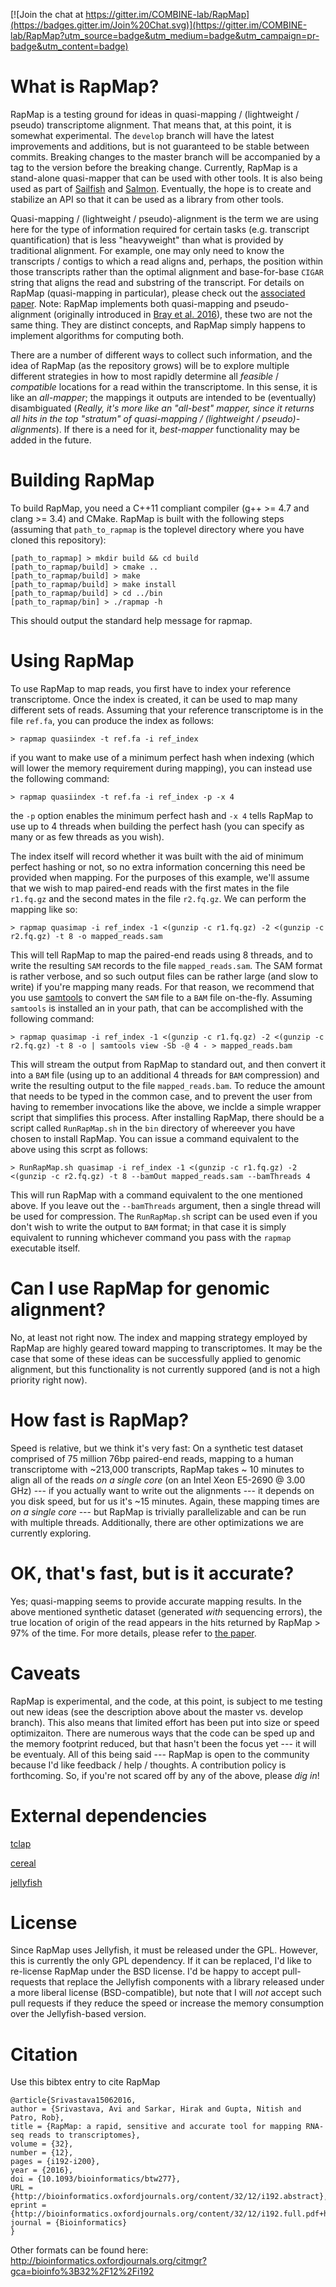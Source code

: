 [![Join the chat at https://gitter.im/COMBINE-lab/RapMap](https://badges.gitter.im/Join%20Chat.svg)](https://gitter.im/COMBINE-lab/RapMap?utm_source=badge&utm_medium=badge&utm_campaign=pr-badge&utm_content=badge)

# What is RapMap?

RapMap is a testing ground for ideas in quasi-mapping / (lightweight / pseudo) transcriptome alignment.  That means that, at this point, it is somewhat experimental.  The `develop` branch will have the latest improvements and additions, but is not guaranteed to be stable between commits.  Breaking changes to the master branch will be accompanied by a tag to the version before the breaking change.  Currently, RapMap is a stand-alone quasi-mapper that can be used with other tools.  It is also being used as part of [Sailfish](https://github.com/kingsfordgroup/sailfish) and [Salmon](https://github.com/COMBINE-lab/salmon).  Eventually, the hope is to create and stabilize an API so that it can be used as a library from other tools.

Quasi-mapping / (lightweight / pseudo)-alignment is the term we are using here for the type of information required for certain tasks (e.g. 
transcript quantification) that is less "heavyweight" than what is provided by traditional alignment. For example, one may
only need to know the transcripts / contigs to which a read aligns and, perhaps, the position within those transcripts rather
than the optimal alignment and base-for-base `CIGAR` string that aligns the read and substring of the transcript.  For details on RapMap (quasi-mapping in particular), please check out the [associated paper](http://bioinformatics.oxfordjournals.org/content/32/12/i192.full.pdf). Note: RapMap implements both quasi-mapping and pseudo-alignment (originally introduced in [Bray et al. 2016](http://www.nature.com/nbt/journal/v34/n5/full/nbt.3519.html)), these two are not the same thing. They are distinct concepts, and RapMap simply happens to implement algorithms for computing both.

There are a number of different ways to collect such information, and the idea of RapMap (as the repository grows) will be to explore multiple different strategies in how to most rapidly determine all *feasible* / *compatible* locations for a read within the transcriptome.  In this sense, it is like an *all-mapper*; the mappings it outputs are intended to be (eventually) disambiguated (*Really, it's more like an "all-best" mapper, since it returns all hits in the top "stratum" of quasi-mapping / (lightweight / pseudo)-alignments*).  If there is a need for it, *best-mapper* functionality may be added in the future.

# Building RapMap

To build RapMap, you need a C++11 compliant compiler (g++ >= 4.7 and clang >= 3.4) and CMake.  RapMap is built with the following steps (assuming that `path_to_rapmap` is the toplevel directory where you have cloned this repository):

```
[path_to_rapmap] > mkdir build && cd build
[path_to_rapmap/build] > cmake ..
[path_to_rapmap/build] > make
[path_to_rapmap/build] > make install
[path_to_rapmap/build] > cd ../bin
[path_to_rapmap/bin] > ./rapmap -h
```
This should output the standard help message for rapmap.

# Using RapMap

To use RapMap to map reads, you first have to index your reference transcriptome.  Once the index is created, it can be used to map many different sets of reads.  Assuming that your reference transcriptome is in the file `ref.fa`, you can produce the index as follows:

```
> rapmap quasiindex -t ref.fa -i ref_index
```

if you want to make use of a minimum perfect hash when indexing (which will lower the memory requirement during mapping), you can instead use the following command:

```
> rapmap quasiindex -t ref.fa -i ref_index -p -x 4
```

the `-p` option enables the minimum perfect hash and `-x 4` tells RapMap to use up to 4 threads when building the perfect hash (you can specify as many or as few threads as you wish).

The index itself will record whether it was built with the aid of minimum perfect hashing or not, so no extra information concerning this need be provided when mapping.  For the purposes of this example, we'll assume that we wish to map paired-end reads with the first mates in the file `r1.fq.gz` and the second mates in the file `r2.fq.gz`.  We can perform the mapping like so:

```
> rapmap quasimap -i ref_index -1 <(gunzip -c r1.fq.gz) -2 <(gunzip -c r2.fq.gz) -t 8 -o mapped_reads.sam
```

This will tell RapMap to map the paired-end reads using 8 threads, and to write the resulting `SAM` records to the file `mapped_reads.sam`.  The SAM format is rather verbose, and so such output files can be rather large (and slow to write) if you're mapping many reads.  For that reason, we recommend that you use [samtools](http://www.htslib.org/) to convert the `SAM` file to a `BAM` file on-the-fly.  Assuming `samtools` is installed an in your path, that can be accomplished with the following command:

```
> rapmap quasimap -i ref_index -1 <(gunzip -c r1.fq.gz) -2 <(gunzip -c r2.fq.gz) -t 8 -o | samtools view -Sb -@ 4 - > mapped_reads.bam
```

This will stream the output from RapMap to standard out, and then convert it into a `BAM` file (using up to an additional 4 threads for `BAM` compression) and write the resulting output to the file `mapped_reads.bam`.  To reduce the amount that needs to be typed in the common case, and to prevent the user from having to remember invocations like the above, we inclde a simple wrapper script that simplifies this process.  After installing RapMap, there should be a script called `RunRapMap.sh` in the `bin` directory of whereever you have chosen to install RapMap.  You can issue a command equivalent to the above using this scrpt as follows:

```
> RunRapMap.sh quasimap -i ref_index -1 <(gunzip -c r1.fq.gz) -2 <(gunzip -c r2.fq.gz) -t 8 --bamOut mapped_reads.sam --bamThreads 4
```

This will run RapMap with a command equivalent to the one mentioned above.  If you leave out the `--bamThreads` argument, then a single thread will be used for compression.  The `RunRapMap.sh` script can be used even if you don't wish to write the output to `BAM` format; in that case it is simply equivalent to running whichever command you pass with the `rapmap` executable itself.

# Can I use RapMap for genomic alignment?

No, at least not right now.  The index and mapping strategy employed by RapMap are highly geared toward mapping to transcriptomes.  It may be the case that some of these ideas can be successfully applied to genomic alignment, but 
this functionality is not currently suppored (and is not a high priority right now).

# How fast is RapMap?

Speed is relative, but we think it's very fast: On a synthetic test dataset comprised of 75 million 76bp paired-end reads, mapping to a human transcriptome with ~213,000 transcripts, RapMap takes ~ 10 minutes to align all of the reads *on a single core* (on an Intel Xeon E5-2690 @ 3.00 GHz) --- if you actually want to write out the alignments --- it depends on you disk speed, but for us it's ~15 minutes. Again, these mapping times are *on a single core* --- but RapMap is trivially parallelizable and can be run with multiple threads.  Additionally, there are other optimizations we are currently exploring.

# OK, that's fast, but is it accurate?

Yes; quasi-mapping seems to provide accurate mapping results. In the above mentioned synthetic dataset (generated *with* sequencing errors), the true location of origin of the read appears in the hits returned by RapMap > 97% of the time. For more details, please refer to [the paper](http://bioinformatics.oxfordjournals.org/content/32/12/i192.full.pdf).

# Caveats

RapMap is experimental, and the code, at this point, is subject to me testing out new ideas (see the description above about the master vs. develop branch). This also means that limited effort has been put into size or speed optimizaiton.  There are numerous ways that the code can be sped up and the memory footprint reduced, but that hasn't been the focus yet --- it will be eventualy.  All of this being said --- RapMap is open to the community because I'd like feedback / help / thoughts.  A contribution policy is forthcoming.  So, if you're not scared off by any of the above, please *dig in*!

# External dependencies

[tclap](http://tclap.sourceforge.net/)

[cereal](https://github.com/USCiLab/cereal)

[jellyfish](https://github.com/gmarcais/Jellyfish)

# License 

Since RapMap uses Jellyfish, it must be released under the GPL.  However, this is currently the only GPL dependency.  If it can be replaced, I'd like to re-license RapMap under the BSD license.  I'd be happy to accept pull-requests that replace the Jellyfish components with a library released under a more liberal license (BSD-compatible), but note that I will *not* accept such pull requests if they reduce the speed or increase the memory consumption over the Jellyfish-based version.

# Citation

Use this bibtex entry to cite RapMap

```
@article{Srivastava15062016,
author = {Srivastava, Avi and Sarkar, Hirak and Gupta, Nitish and Patro, Rob}, 
title = {RapMap: a rapid, sensitive and accurate tool for mapping RNA-seq reads to transcriptomes},
volume = {32}, 
number = {12}, 
pages = {i192-i200}, 
year = {2016}, 
doi = {10.1093/bioinformatics/btw277},
URL = {http://bioinformatics.oxfordjournals.org/content/32/12/i192.abstract}, 
eprint = {http://bioinformatics.oxfordjournals.org/content/32/12/i192.full.pdf+html}, 
journal = {Bioinformatics} 
}
```

Other formats can be found here:
http://bioinformatics.oxfordjournals.org/citmgr?gca=bioinfo%3B32%2F12%2Fi192
